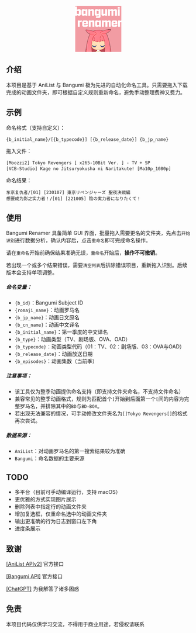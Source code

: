 <p align="center">
    <img src="icon/icon.png" width=25%/ alt="">
</p>

## 介绍

本项目是基于 AniList 与 Bangumi 极为先进的自动化命名工具。只需要拖入下载完成的动画文件夹，即可根据自定义规则重新命名，避免手动整理费神又费力。

## 示例

命名格式（支持自定义）：

```
{b_initial_name}/[{b_typecode}] [{b_release_date}] {b_jp_name}
```

拖入文件：

```
[Moozzi2] Tokyo Revengers [ x265-10Bit Ver. ] - TV + SP
[VCB-Studio] Kage no Jitsuryokusha ni Naritakute! [Ma10p_1080p]
```

命名结果：

```
东京复仇者/[01] [230107] 東京リベンジャーズ 聖夜決戦編
想要成为影之实力者！/[01] [221005] 陰の実力者になりたくて！
```

## 使用

Bangumi Renamer 具备简单 GUI 界面，批量拖入需要更名的文件夹，先点击`开始识别`进行数据分析，确认内容后，点击`重命名`即可完成命名操作。

请在`重命名`开始前确保结果准确无误，`重命名`开始后，**操作不可撤销**。

若出现一个或多个结果错误，需要`清空列表`后排除错误项目，重新拖入识别。后续版本会支持单项调整。

##### 命名变量：

- `{b_id}`：Bangumi Subject ID
- `{romaji_name}`：动画罗马名
- `{b_jp_name}`：动画日文原名
- `{b_cn_name}`：动画中文译名
- `{b_initial_name}`：第一季度的中文译名
- `{b_type}`：动画类型（TV、剧场版、OVA、OAD）
- `{b_typecode}`：动画类型代码（01：TV、02：剧场版、03：OVA与OAD）
- `{b_release_date}`：动画放送日期
- `{b_episodes}`：动画集数（当前季）

##### 注意事项：

- 该工具仅为整季动画提供命名支持（即支持文件夹命名，不支持文件命名）
- 兼容常见的整季动画格式，规则为匹配首个`]`开始到后面第一个`[`间的内容为完整罗马名，并排除其中的`BD`与`BD-BOX`。
- 若出现无法兼容的情况，可手动修改文件夹名为`[]Tokyo Revengers[]`的格式再次尝试。

##### 数据来源：

- `AniList`：对动画罗马名的第一搜索结果较为准确
- `Bangumi`：命名数据的主要来源

## TODO

- 多平台（目前可手动编译运行，支持 macOS）
- 更优雅的方式实现图片展示
- 删除列表中指定行的动画文件夹
- 增加复选框，仅重命名选中的动画文件夹
- 输出更准确的行为日志到窗口左下角
- 进度条展示

## 致谢

[[AniList APIv2]](https://anilist.github.io/ApiV2-GraphQL-Docs/) 官方接口

[[Bangumi API]](https://github.com/bangumi/api) 官方接口

[[ChatGPT]](https://chat.openai.com/) 为我解答了诸多困惑

## 免责

本项目代码仅供学习交流，不得用于商业用途，若侵权请联系
